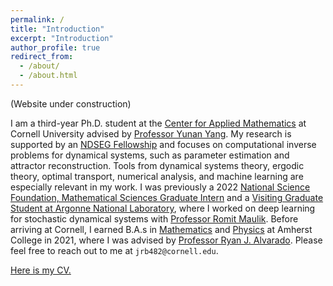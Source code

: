 ```yaml
---
permalink: /
title: "Introduction"
excerpt: "Introduction"
author_profile: true
redirect_from: 
  - /about/
  - /about.html
---
```


(Website under construction)


I am a third-year Ph.D. student at the [Center for Applied Mathematics](https://www.cam.cornell.edu/cam) at Cornell University advised by [Professor Yunan Yang](https://as.cornell.edu/people/yunan-yang). My research is supported by an [NDSEG Fellowship](https://ndseg.sysplus.com/) and focuses on computational inverse problems for dynamical systems, such as parameter estimation and attractor reconstruction. Tools from dynamical systems theory, ergodic theory, optimal transport, numerical analysis, and machine learning are especially relevant in my work. I was previously a 2022 [National Science Foundation, Mathematical Sciences Graduate Intern](https://new.nsf.gov/funding/opportunities/nsf-mathematical-sciences-graduate-internship) and a [Visiting Graduate Student at Argonne National Laboratory](https://www.anl.gov/education/visiting-student-program-for-graduate-students), where I worked on deep learning for stochastic dynamical systems with [Professor Romit Maulik](https://ist.psu.edu/directory/rmm7011). Before arriving at Cornell, I earned B.A.s in [Mathematics](https://www.amherst.edu/academiclife/departments/mathematics-statistics) and [Physics](https://www.amherst.edu/academiclife/departments/physics) at Amherst College in 2021, where I was advised by [Professor Ryan J. Alvarado](https://www.amherst.edu/people/facstaff/rjalvarado). Please feel free to reach out to me at ```jrb482@cornell.edu```.

[Here is my CV.](https://drive.google.com/file/d/1nUOUf4Y5PN-ixCqbcHWqMoRqPwGefPeL/view?usp=drive_link)
